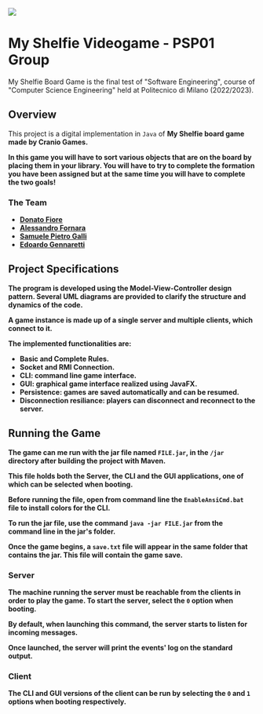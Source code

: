 ![](https://cf.geekdo-images.com/Sgg2B7kxtx8fFXz_2mPefA__opengraph/img/u7oY_IuMdJmX2X_xOlSd1XBsFNo=/0x179:3085x1798/fit-in/1200x630/filters:strip_icc()/pic7193695.png)

# My Shelfie Videogame - PSP01 Group
My Shelfie Board Game is the final test of "Software Engineering", course of "Computer Science Engineering" held at Politecnico di Milano (2022/2023).


## Overview
This project is a digital implementation in `Java` of <b>My Shelfie<b> board game made by <b>Cranio Games</b>.

In this game you will have to sort various objects that are on the board by placing them in your library. 
You will have to try to complete the formation you have been assigned but at the same time you will have to complete the two goals!

### The Team
- [Donato Fiore](https://github.com/DoneyMoney)
- [Alessandro Fornara](https://github.com/AlessandroFornara)
- [Samuele Pietro Galli](https://github.com/SamuGalli)
- [Edoardo Gennaretti](https://github.com/edogenna)


## Project Specifications
The program is developed using the Model-View-Controller design pattern. Several UML diagrams are provided to clarify the structure and dynamics of the code.

A game instance is made up of a single server and multiple clients, which connect to it.

The implemented functionalities are:

- Basic and Complete Rules.
- Socket and RMI Connection.
- CLI: command line game interface. 
- GUI: graphical game interface realized using JavaFX.
- Persistence: games are saved automatically and can be resumed.
- Disconnection resiliance: players can disconnect and reconnect to the server.


## Running the Game
The game can me run with the jar file named <code>FILE.jar</code>, in the <code>/jar</code> directory after building the project with Maven.

This file holds both the Server, the CLI and the GUI applications, one of which can be selected when booting.

Before running the file, open from command line the <code>EnableAnsiCmd.bat</code> file to install colors for the CLI.

To run the jar file, use the command <code>java -jar FILE.jar</code> from the command line in the jar's folder.

Once the game begins, a <code>save.txt</code> file will appear in the same folder that contains the jar. This file will contain the game save.

### Server

The machine running the server must be reachable from the clients in order to play the game. To start the server, select the <code>0</code> option when booting.  

By default, when launching this command, the server starts to listen for incoming messages.

Once launched, the server will print the events' log on the standard output.

### Client

The CLI and GUI versions of the client can be run by selecting the <code>0</code> and <code>1</code> options when booting respectively.

